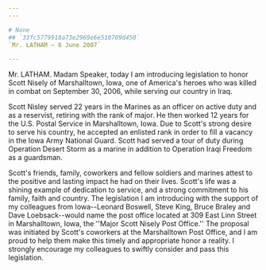 ```yaml
---
---

# None
## `33fc5779918a73e2969e6e510709d450`
`Mr. LATHAM — 6 June 2007`

---
```



Mr. LATHAM. Madam Speaker, today I am introducing legislation to 
honor Scott Nisely of Marshalltown, Iowa, one of America's heroes who 
was killed in combat on September 30, 2006, while serving our country 
in Iraq.

Scott Nisley served 22 years in the Marines as an officer on active 
duty and as a reservist, retiring with the rank of major. He then 
worked 12 years for the U.S. Postal Service in Marshalltown, Iowa. Due 
to Scott's strong desire to serve his country, he accepted an enlisted 
rank in order to fill a vacancy in the Iowa Army National Guard. Scott 
had served a tour of duty during Operation Desert Storm as a marine in 
addition to Operation Iraqi Freedom as a guardsman.

Scott's friends, family, coworkers and fellow soldiers and marines 
attest to the positive and lasting impact he had on their lives. 
Scott's life was a shining example of dedication to service, and a 
strong commitment to his family, faith and country. The legislation I 
am introducing with the support of my colleagues from Iowa--Leonard 
Boswell, Steve King, Bruce Braley and Dave Loebsack--would name the 
post office located at 309 East Linn Street in Marshalltown, Iowa, the 
''Major Scott Nisely Post Office.'' The proposal was initiated by 
Scott's coworkers at the Marshalltown Post Office, and I am proud to 
help them make this timely and appropriate honor a reality. I strongly 
encourage my colleagues to swiftly consider and pass this legislation.
